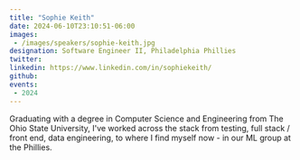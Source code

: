 ```yaml
---
title: "Sophie Keith"
date: 2024-06-10T23:10:51-06:00
images: 
 - /images/speakers/sophie-keith.jpg
designation: Software Engineer II, Philadelphia Phillies
twitter: 
linkedin: https://www.linkedin.com/in/sophiekeith/
github: 
events:
 - 2024
---
```


Graduating with a degree in Computer Science and Engineering from The Ohio State University, I've worked across the stack from testing, full stack / front end, data engineering, to where I find myself now - in our ML group at the Phillies.


